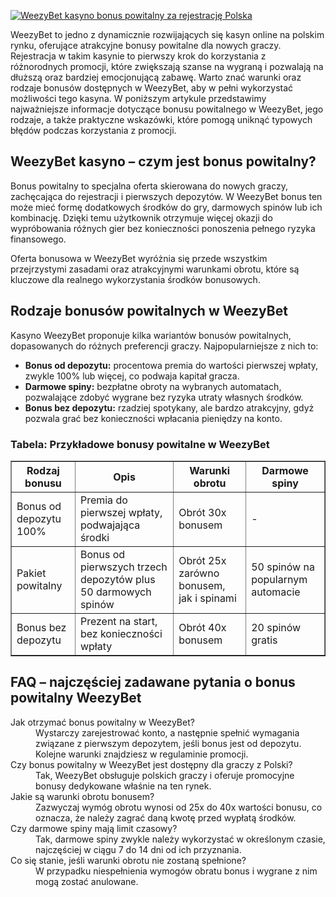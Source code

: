 [![WeezyBet kasyno bonus powitalny za rejestrację Polska](https://123-caf.pages.dev/gitsignup.png)](https://vrmoo.ru/Bt82HjjY)

<p>WeezyBet to jedno z dynamicznie rozwijających się kasyn online na polskim rynku, oferujące atrakcyjne bonusy powitalne dla nowych graczy. Rejestracja w takim kasynie to pierwszy krok do korzystania z różnorodnych promocji, które zwiększają szanse na wygraną i pozwalają na dłuższą oraz bardziej emocjonującą zabawę. Warto znać warunki oraz rodzaje bonusów dostępnych w WeezyBet, aby w pełni wykorzystać możliwości tego kasyna. W poniższym artykule przedstawimy najważniejsze informacje dotyczące bonusu powitalnego w WeezyBet, jego rodzaje, a także praktyczne wskazówki, które pomogą uniknąć typowych błędów podczas korzystania z promocji.</p>  <h2>WeezyBet kasyno – czym jest bonus powitalny?</h2> <p>Bonus powitalny to specjalna oferta skierowana do nowych graczy, zachęcająca do rejestracji i pierwszych depozytów. W WeezyBet bonus ten może mieć formę dodatkowych środków do gry, darmowych spinów lub ich kombinację. Dzięki temu użytkownik otrzymuje więcej okazji do wypróbowania różnych gier bez konieczności ponoszenia pełnego ryzyka finansowego.</p> <p>Oferta bonusowa w WeezyBet wyróżnia się przede wszystkim przejrzystymi zasadami oraz atrakcyjnymi warunkami obrotu, które są kluczowe dla realnego wykorzystania środków bonusowych.</p>  <h2>Rodzaje bonusów powitalnych w WeezyBet</h2> <p>Kasyno WeezyBet proponuje kilka wariantów bonusów powitalnych, dopasowanych do różnych preferencji graczy. Najpopularniejsze z nich to:</p> <ul>   <li><strong>Bonus od depozytu:</strong> procentowa premia do wartości pierwszej wpłaty, zwykle 100% lub więcej, co podwaja kapitał gracza.</li>   <li><strong>Darmowe spiny:</strong> bezpłatne obroty na wybranych automatach, pozwalające zdobyć wygrane bez ryzyka utraty własnych środków.</li>   <li><strong>Bonus bez depozytu:</strong> rzadziej spotykany, ale bardzo atrakcyjny, gdyż pozwala grać bez konieczności wpłacania pieniędzy na konto.</li> </ul>  <h3>Tabela: Przykładowe bonusy powitalne w WeezyBet</h3> <table border="1" cellspacing="0" cellpadding="5">   <thead>     <tr>       <th>Rodzaj bonusu</th>       <th>Opis</th>       <th>Warunki obrotu</th>       <th>Darmowe spiny</th>     </tr>   </thead>   <tbody>     <tr>       <td>Bonus od depozytu 100%</td>       <td>Premia do pierwszej wpłaty, podwajająca środki</td>       <td>Obrót 30x bonusem</td>       <td>-</td>     </tr>     <tr>       <td>Pakiet powitalny</td>       <td>Bonus od pierwszych trzech depozytów plus 50 darmowych spinów</td>       <td>Obrót 25x zarówno bonusem, jak i spinami</td>       <td>50 spinów na popularnym automacie</td>     </tr>     <tr>       <td>Bonus bez depozytu</td>       <td>Prezent na start, bez konieczności wpłaty</td>       <td>Obrót 40x bonusem</td>       <td>20 spinów gratis</td>     </tr>   </tbody> </table>  <h2>FAQ – najczęściej zadawane pytania o bonus powitalny WeezyBet</h2> <dl>   <dt>Jak otrzymać bonus powitalny w WeezyBet?</dt>   <dd>Wystarczy zarejestrować konto, a następnie spełnić wymagania związane z pierwszym depozytem, jeśli bonus jest od depozytu. Kolejne warunki znajdziesz w regulaminie promocji.</dd>    <dt>Czy bonus powitalny w WeezyBet jest dostępny dla graczy z Polski?</dt>   <dd>Tak, WeezyBet obsługuje polskich graczy i oferuje promocyjne bonusy dedykowane właśnie na ten rynek.</dd>    <dt>Jakie są warunki obrotu bonusem?</dt>   <dd>Zazwyczaj wymóg obrotu wynosi od 25x do 40x wartości bonusu, co oznacza, że należy zagrać daną kwotę przed wypłatą środków.</dd>    <dt>Czy darmowe spiny mają limit czasowy?</dt>   <dd>Tak, darmowe spiny zwykle należy wykorzystać w określonym czasie, najczęściej w ciągu 7 do 14 dni od ich przyznania.</dd>    <dt>Co się stanie, jeśli warunki obrotu nie zostaną spełnione?</dt>   <dd>W przypadku niespełnienia wymogów obratu bonus i wygrane z nim mogą zostać anulowane.</dd> </dl>